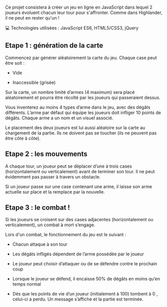 
Ce projet consistera à créer un jeu en ligne en JavaScript dans lequel 2 joueurs évoluent chacun leur tour pour s'affronter. Comme dans Highlander, il ne peut en rester qu'un !

:computer: Technologies utilisées : JavaScript ES6, HTML5/CSS3, jQuery

## Etape 1 : génération de la carte

Commencez par générer aléatoirement la carte du jeu. Chaque case peut être soit :

* Vide

* Inaccessible (grisée)

Sur la carte, un nombre limité d’armes (4 maximum) sera placé aléatoirement et pourra être récolté par les joueurs qui passeraient dessus.

Vous inventerez au moins 4 types d’arme dans le jeu, avec des dégâts différents. L’arme par défaut qui équipe les joueurs doit infliger 10 points de dégâts. Chaque arme a un nom et un visuel associé.

Le placement des deux joueurs est lui aussi aléatoire sur la carte au chargement de la partie. Ils ne doivent pas se toucher (ils ne peuvent pas être côte à côte).


 ## Etape 2 : les mouvements

A chaque tour, un joueur peut se déplacer d’une à trois cases (horizontalement ou verticalement) avant de terminer son tour. Il ne peut évidemment pas passer à travers un obstacle.

Si un joueur passe sur une case contenant une arme, il laisse son arme actuelle sur place et la remplace par la nouvelle.



## Etape 3 : le combat !

Si les joueurs se croisent sur des cases adjacentes (horizontalement ou verticalement), un combat à mort s’engage.

Lors d'un combat, le fonctionnement du jeu est le suivant :

* Chacun attaque à son tour

* Les dégâts infligés dépendent de l’arme possédée par le joueur

* Le joueur peut choisir d’attaquer ou de se défendre contre le prochain coup

* Lorsque le joueur se défend, il encaisse 50% de dégâts en moins qu’en temps normal

* Dès que les points de vie d’un joueur (initialement à 100) tombent à 0 , celui-ci a perdu. Un message s’affiche et la partie est terminée.
    
    
